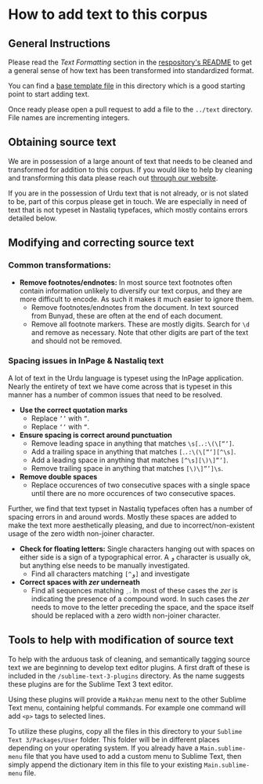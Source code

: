 # How to add text to this corpus

## General Instructions

Please read the *Text Formatting* section in the [respository's README](../README.md) to get a general sense of how text has been transformed into standardized format.

You can find a [base template file](base-template.xml) in this directory which is a good starting point to start adding text.

Once ready please open a pull request to add a file to the `../text` directory. File names are incrementing integers.

## Obtaining source text

We are in possession of a large anount of text that needs to be cleaned and transformed for addition to this corpus. If you would like to help by cleaning and transforming this data please reach out [through our website](https://matnsaz.net/en/contact).

If you are in the possession of Urdu text that is not already, or is not slated to be, part of this corpus please get in touch. We are especially in need of text that is not typeset in Nastaliq typefaces, which mostly contains errors detailed below.

## Modifying and correcting source text

### Common transformations:

- **Remove footnotes/endnotes:** In most source text footnotes often contain information unlikely to diversify our text corpus, and they are more difficult to encode. As such it makes it much easier to ignore them.
  - Remove footnotes/endnotes from the document. In text sourced from Bunyad, these are often at the end of each document.
  - Remove all footnote markers. These are mostly digits. Search for `\d` and remove as necessary. Note that other digits are part of the text and should not be removed.

### Spacing issues in InPage & Nastaliq text

A lot of text in the Urdu language is typeset using the InPage application. Nearly the entirety of text we have come across that is typeset in this manner has a number of common issues that need to be resolved.

- **Use the correct quotation marks**
  - Replace `’’` with `”`.
  - Replace `‘‘` with `“`.
- **Ensure spacing is correct around punctuation**
  - Remove leading space in anything that matches `\s[۔،:\(\[“‘]`.
  - Add a trailing space in anything that matches `[۔،:\(\[“‘][^\s]`.
  - Add a leading space in anything that matches `[^\s][\)\]”’]`.
  - Remove trailing space in anything that matches `[\)\]”’]\s`.
- **Remove double spaces**
  - Replace occurences of two consecutive spaces with a single space until there are no more occurences of two consecutive spaces.

Further, we find that text typset in Nastaliq typefaces often has a number of spacing errors in and around words. Mostly these spaces are added to make the text more aesthetically pleasing, and due to incorrect/non-existent usage of the zero width non-joiner character. 

- **Check for floating letters:** Single characters hanging out with spaces on either side is a sign of a typographical error. A `و` character is usually ok, but anything else needs to be manually investigated.
  - Find all characters matching ` [^و] ` and investigate
- **Correct spaces with *zer* underneath**
  - Find all sequences matching ` ِ`. In most of these cases the *zer* is indicating the presence of a compound word. In such cases the *zer* needs to move to the letter preceding the space, and the space itself should be replaced with a zero width non-joiner character.

## Tools to help with modification of source text

To help with the arduous task of cleaning, and semantically tagging source text we are beginning to develop text editor plugins. A first draft of these is included in the `/sublime-text-3-plugins` directory. As the name suggests these plugins are for the Sublime Text 3 text editor.

Using these plugins will provide a `Makhzan` menu next to the other Sublime Text menu, containing helpful commands. For example one command will add `<p>` tags to selected lines.

To utilize these plugins, copy all the files in this directory to your `Sublime Text 3/Packages/User` folder. This folder will be in different places depending on your operating system. If you already have a `Main.sublime-menu` file that you have used to add a custom menu to Sublime Text, then simply append the dictionary item in this file to your existing `Main.sublime-menu` file.